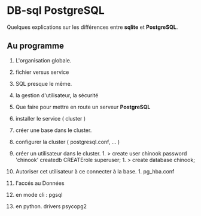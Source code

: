 # DB-sql **PostgreSQL**



Quelques explications sur les différences entre **sqlite** et **PostgreSQL**.

## Au programme

1. L'organisation globale.
  1. fichier versus service
  2. SQL presque le même.
  2. la gestion d'utilisateur, la sécurité

2. Que faire pour mettre en route un serveur **PostgreSQL**
  1. installer le service ( cluster )
  2. créer une base dans le cluster.
  2. configurer la cluster ( postgresql.conf,  ... )
  2. créer un utilisateur dans le cluster.
    1. > create user chinook password 'chinook' createdb CREATErole superuser;
    1. > create database chinook;


  2. Autoriser cet utilisateur à ce connecter à la base.
    1.  pg_hba.conf

2. l'accés au Données
  1. en mode cli : pgsql
  1. en python. drivers psycopg2
